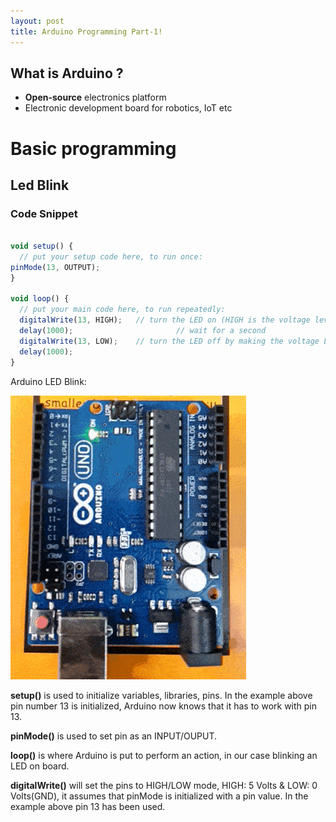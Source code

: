 ```yaml
---
layout: post
title: Arduino Programming Part-1!
---
```


## What is Arduino ?

* **Open-source** electronics platform 
* Electronic development board for robotics, IoT etc



# Basic programming

## Led Blink

### Code Snippet

```javascript

void setup() {
  // put your setup code here, to run once:
pinMode(13, OUTPUT);
}

void loop() {
  // put your main code here, to run repeatedly:
  digitalWrite(13, HIGH);   // turn the LED on (HIGH is the voltage level)
  delay(1000);                       // wait for a second
  digitalWrite(13, LOW);    // turn the LED off by making the voltage LOW
  delay(1000);    
}
```
Arduino LED Blink:

![Led Blink](/images/arduino-ledb.gif "Arduino LED Blink")


**setup()** is used to initialize variables, libraries, pins. In the example above pin number 13 is initialized, Arduino now knows that it has to work with pin 13.

**pinMode()** is used to set pin as an INPUT/OUPUT.

**loop()** is where Arduino is put to perform an action, in our case blinking an LED on board.

**digitalWrite()** will set the pins to HIGH/LOW mode, HIGH: 5 Volts & LOW: 0 Volts(GND), it assumes that pinMode is initialized with a pin value. In the example above pin 13 has been used.
